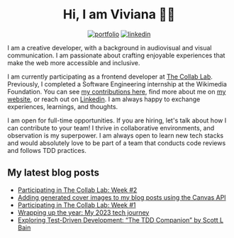 <div align="center">

<h1>Hi, I am Viviana 👋🏽 </h1>

[![portfolio](https://img.shields.io/badge/my_portfolio-000?style=for-the-badge&logo=ko-fi&logoColor=white)](https://www.viviyanez.dev/)
[![linkedin](https://img.shields.io/badge/linkedin-0A66C2?style=for-the-badge&logo=linkedin&logoColor=white)](https://www.linkedin.com/in/viviana-yanez/)

</div>

I am a creative developer, with a background in audiovisual and visual communication. I am passionate about crafting enjoyable experiences that make the web more accessible and inclusive.

I am currently participating as a frontend developer at [The Collab Lab](https://the-collab-lab.codes/). Previously, I completed a Software Engineering internship at the Wikimedia Foundation. You can see [my contributions here](https://github.com/wikimedia/mediawiki-extensions-GrowthExperiments/commits?author=vivitt), find more about me on [my website](https://www.viviyanez.dev/), or reach out on [Linkedin](https://www.linkedin.com/in/viviana-yanez/). I am always happy to exchange experiences, learnings, and thoughts. 

I am open for full-time opportunities. If you are hiring, let's talk about how I can contribute to your team! I thrive in collaborative environments, and observation is my superpower. I am always open to learn new tech stacks and would absolutely love to be part of a team that conducts code reviews and follows TDD practices.

## My latest blog posts

<!-- BLOG-POST-LIST:START -->
- [Participating in The Collab Lab: Week #2](https://www.viviyanez.dev/blog/posts/the-collab-lab-week-2)
- [Adding generated cover images to my blog posts using the Canvas API](https://www.viviyanez.dev/blog/posts/how-to-add-generated-images)
- [Participating in The Collab Lab: Week #1](https://www.viviyanez.dev/blog/posts/the-collab-lab-week-1)
- [Wrapping up the year: My 2023 tech journey](https://www.viviyanez.dev/blog/posts/wrapping-up-2023)
- [Exploring Test-Driven Development: “The TDD Companion” by Scott L Bain](https://www.viviyanez.dev/blog/posts/exploring-test-driven-development)
<!-- BLOG-POST-LIST:END -->


<!--**vivitt/vivitt** is a ✨ _special_ ✨ repository because its `README.md` (this file) appears on your GitHub profile.
